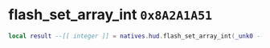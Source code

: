 # flash_set_array_int `0x8A2A1A51`

```lua
local result --[[ integer ]] = natives.hud.flash_set_array_int(_unk0 --[[ integer ]], _unk1 --[[ integer ]], _unk2 --[[ integer ]], _unk3 --[[ integer ]])
```